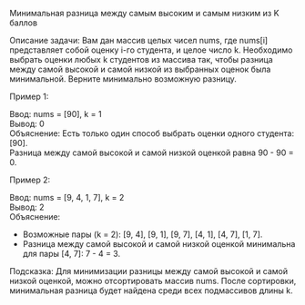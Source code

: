 Минимальная разница между самым высоким и самым низким из K баллов

Описание задачи:
Вам дан массив целых чисел nums, где nums[i] представляет собой оценку i-го студента, и целое число k. Необходимо выбрать оценки любых k студентов из массива так, чтобы разница между самой высокой и самой низкой из выбранных оценок была минимальной. Верните минимально возможную разницу.

Пример 1:

Ввод: nums = [90], k = 1  
Вывод: 0  
Объяснение: Есть только один способ выбрать оценки одного студента: [90].  
Разница между самой высокой и самой низкой оценкой равна 90 - 90 = 0.

Пример 2:

Ввод: nums = [9, 4, 1, 7], k = 2  
Вывод: 2  
Объяснение:  
- Возможные пары (k = 2): [9, 4], [9, 1], [9, 7], [4, 1], [4, 7], [1, 7].  
- Разница между самой высокой и самой низкой оценкой минимальна для пары [4, 7]: 7 - 4 = 3.

Подсказка:
Для минимизации разницы между самой высокой и самой низкой оценкой, можно отсортировать массив nums. После сортировки, минимальная разница будет найдена среди всех подмассивов длины k.